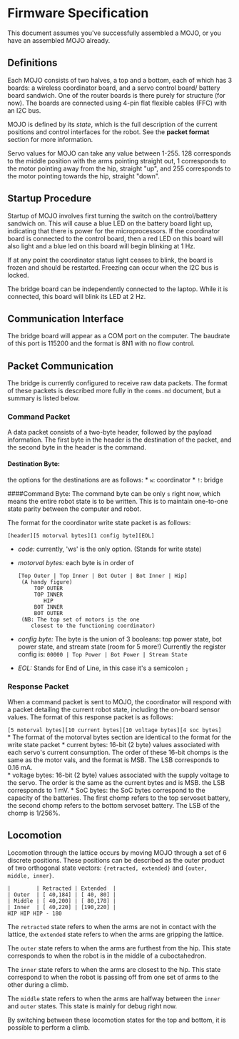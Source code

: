 # Firmware Specification

This document assumes you've successfully assembled a MOJO, or you have an assembled MOJO already.

## Definitions
Each MOJO consists of two halves, a top and a bottom, each of which has 3 boards: a wireless coordinator board, and a servo control board/ battery board sandwich. One of the router boards is there purely for structure (for now). The boards are connected using 4-pin flat flexible cables (FFC) with an I2C bus. 

MOJO is defined by its *state*, which is the full description of the current positions and control interfaces for the robot. See the **packet format** section for more information.

Servo values for MOJO can take any value between 1-255. 128 corresponds to the middle position with the arms pointing straight out, 1 corresponds to the motor pointing away from the hip, straight "up", and 255 corresponds to the motor pointing towards the hip, straight "down".

## Startup Procedure

Startup of MOJO involves first turning the switch on the control/battery sandwich on. This will cause a blue LED on the battery board light up, indicating that there is power for the microprocessors. If the coordinator board is connected to the control board, then a red LED on this board will also light and a blue led on this board will begin blinking at 1 Hz. 

If at any point the coordinator status light ceases to blink, the board is frozen and should be restarted. Freezing can occur when the I2C bus is locked. 

The bridge board can be independently connected to the laptop. While it is connected, this board will blink its LED at 2 Hz.

## Communication Interface
The bridge board will appear as a COM port on the computer. The baudrate of this port is 115200 and the format is 8N1 with no flow control.

## Packet Communication

The bridge is currently configured to receive raw data packets. The format of these packets is described more fully in the `comms.md` document, but a summary is listed below. 

### Command Packet

A data packet consists of a two-byte header, followed by the payload information. The first byte in the header is the destination of the packet, and the second byte in the header is the command.

#### Destination Byte: 
the options for the destinations are as follows:
	* `w`: coordinator
	* `!`: bridge

####Command Byte: 
The command byte can be only `s` right now, which means the entire robot state is to be written. This is to maintain one-to-one state parity between the computer and robot.

The format for the coordinator write state packet is as follows:

`[header][5 motorval bytes][1 config byte][EOL]`
 * *code:* currently, 'ws' is the only option. (Stands for write state)
 * *motorval bytes:* each byte is in order of  

    ``` 
    [Top Outer | Top Inner | Bot Outer | Bot Inner | Hip]  
     (A handy figure)  
         TOP OUTER  
         TOP INNER  
            HIP  
         BOT INNER  
         BOT OUTER  
     (NB: The top set of motors is the one 
        closest to the functioning coordinator)
    ```

 * *config byte:* The byte is the union of 3 booleans: top power state, bot power state, and stream state (room for 5 more!) Currently the register config is:
    `00000 | Top Power | Bot Power | Stream State`
 * *EOL:* Stands for End of Line, in this case it's a semicolon `;`

### Response Packet

When a command packet is sent to MOJO, the coordinator will respond with a packet detailing the current robot state, including the on-board sensor values. The format of this response packet is as follows:

`[5 motorval bytes][10 current bytes][10 voltage bytes][4 soc bytes]`  
    * The format of the motorval bytes section are identical to the format for the write state packet
    * current bytes: 16-bit (2 byte) values associated with each servo's current consumption. The order of these 16-bit chomps is the same as the motor vals, and the format is MSB. The LSB corresponds to 0.16 mA.  
    * voltage bytes: 16-bit (2 byte) values associated with the supply voltage to the servo. The order is the same as the current bytes and is MSB. the LSB corresponds to 1 mV. 
    * SoC bytes: the SoC bytes correspond to the capacity of the batteries. The first chomp refers to the top servoset battery, the second chomp refers to the bottom servoset battery. The LSB of the chomp is 1/256%. 

## Locomotion

Locomotion through the lattice occurs by moving MOJO through a set of 6 discrete positions. These positions can be described as the outer product of two orthogonal state vectors: `{retracted, extended}` and `{outer, middle, inner}`.

    |        | Retracted | Extended  |
    | Outer  | [ 40,184] | [ 40, 80] |
    | Middle | [ 40,200] | [ 80,178] |
    | Inner  | [ 40,220] | [190,220] |
    HIP HIP HIP - 180

The `retracted` state refers to when the arms are not in contact with the lattice, the `extended` state refers to when the arms are gripping the lattice.

The `outer` state refers to when the arms are furthest from the hip. This state corresponds to when the robot is in the middle of a cuboctahedron.

The `inner` state refers to when the arms are closest to the hip. This state correspond to when the robot is passing off from one set of arms to the other during a climb.

The `middle` state refers to when the arms are halfway between the `inner` and `outer` states. This state is mainly for debug right now.

By switching between these locomotion states for the top and bottom, it is possible to perform a climb. 


